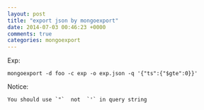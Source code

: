 ```yaml
---
layout: post
title: "export json by mongoexport"
date: 2014-07-03 00:46:23 +0000
comments: true
categories: mongoexport
---
```


Exp:

    mongoexport -d foo -c exp -o exp.json -q '{"ts":{"$gte":0}}'

Notice:

    You should use `"`  not  `'` in query string
